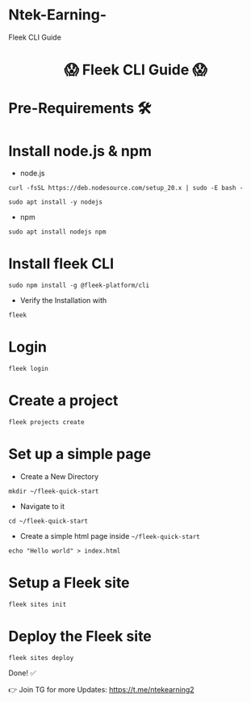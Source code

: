 # Ntek-Earning-
Fleek CLI Guide

<div align="center">

#  😱 **Fleek CLI Guide** 😱

</div>



# **Pre-Requirements 🛠**

# **Install node.js & npm**

* node.js

```
curl -fsSL https://deb.nodesource.com/setup_20.x | sudo -E bash -
```

```
sudo apt install -y nodejs
```

* npm

```
sudo apt install nodejs npm
```



# **Install fleek CLI**

```
sudo npm install -g @fleek-platform/cli
```

* Verify the Installation with

```
fleek
```


# **Login**

```
fleek login
```


# **Create a project**


```
fleek projects create
```


# **Set up a simple page**


  * Create a New Directory

```
mkdir ~/fleek-quick-start
```

  * Navigate to it

```
cd ~/fleek-quick-start
```

  * Create a simple html page inside `~/fleek-quick-start`

```
echo "Hello world" > index.html
```




# **Setup a Fleek site**

```
fleek sites init
```


# **Deploy the Fleek site**

```
fleek sites deploy
```

Done! ✅

👉 Join TG for more Updates: https://t.me/ntekearning2
















